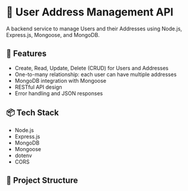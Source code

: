 # 🧾 User Address Management API

A backend service to manage Users and their Addresses using Node.js, Express.js, Mongoose, and MongoDB.

## 🚀 Features

- Create, Read, Update, Delete (CRUD) for Users and Addresses
- One-to-many relationship: each user can have multiple addresses
- MongoDB integration with Mongoose
- RESTful API design
- Error handling and JSON responses

## 📦 Tech Stack

- Node.js
- Express.js
- MongoDB
- Mongoose
- dotenv
- CORS

## 📁 Project Structure

